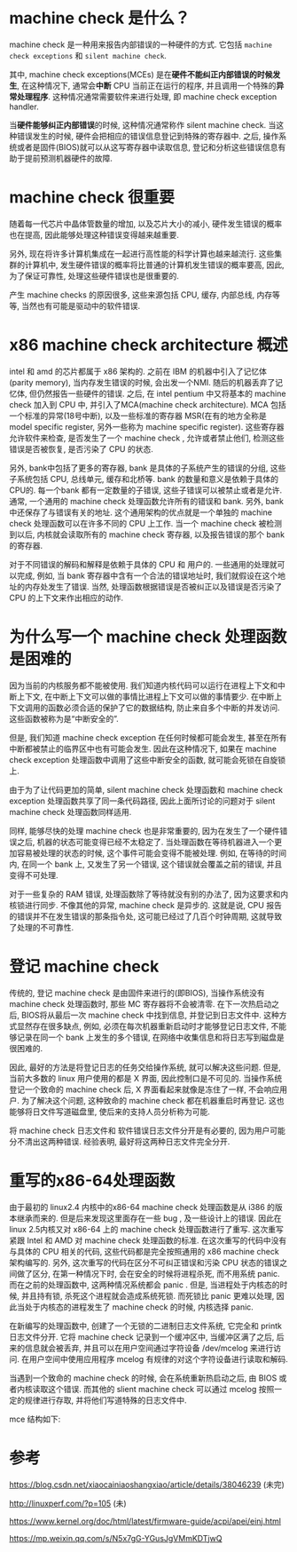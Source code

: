 
# machine check 是什么？

machine check 是一种用来报告内部错误的一种硬件的方式. 它包括 `machine check exceptions` 和 `silent machine check`. 

其中, machine check exceptions(MCEs) 是在**硬件不能纠正内部错误的时候发生**, 在这种情况下, 通常会**中断** CPU 当前正在运行的程序, 并且调用一个特殊的**异常处理程序**. 这种情况通常需要软件来进行处理, 即 machine check exception handler. 

当**硬件能够纠正内部错误**的时候, 这种情况通常称作 silent machine check. 当这种错误发生的时候, 硬件会把相应的错误信息登记到特殊的寄存器中. 之后, 操作系统或者是固件(BIOS)就可以从这写寄存器中读取信息, 登记和分析这些错误信息有助于提前预测机器硬件的故障. 

# machine check 很重要

随着每一代芯片中晶体管数量的增加, 以及芯片大小的减小, 硬件发生错误的概率也在提高, 因此能够处理这种错误变得越来越重要. 

另外, 现在将许多计算机集成在一起进行高性能的科学计算也越来越流行. 这些集群的计算机中, 发生硬件错误的概率将比普通的计算机发生错误的概率要高, 因此, 为了保证可靠性, 处理这些硬件错误也是很重要的. 

产生 machine checks 的原因很多, 这些来源包括 CPU,  缓存,  内部总线,  内存等等, 当然也有可能是驱动中的软件错误. 

# x86 machine check architecture 概述

intel 和 amd 的芯片都属于 x86 架构的. 之前在 IBM 的机器中引入了记忆体(parity memory), 当内存发生错误的时候, 会出发一个NMI. 随后的机器丢弃了记忆体, 但仍然报告一些硬件的错误. 之后, 在 intel pentium 中又将基本的 machine check 加入到 CPU 中, 并引入了MCA(machine check architecture). MCA 包括一个标准的异常(18号中断), 以及一些标准的寄存器 MSR(在有的地方全称是 model specific register, 另外一些称为 machine specific register). 这些寄存器允许软件来检查, 是否发生了一个 machine check , 允许或者禁止他们, 检测这些错误是否被恢复, 是否污染了 CPU 的状态. 

另外, bank中包括了更多的寄存器, bank 是具体的子系统产生的错误的分组, 这些子系统包括 CPU, 总线单元, 缓存和北桥等. bank 的数量和意义是依赖于具体的 CPU的. 每一个bank 都有一定数量的子错误, 这些子错误可以被禁止或者是允许. 通常, 一个通用的 machine check 处理函数允许所有的错误和 bank. 另外, bank 中还保存了与错误有关的地址. 这个通用架构的优点就是一个单独的 machine check 处理函数可以在许多不同的 CPU 上工作. 当一个 machine check 被检测到以后, 内核就会读取所有的 machine check 寄存器, 以及报告错误的那个 bank 的寄存器. 

对于不同错误的解码和解释是依赖于具体的 CPU 和 用户的. 一些通用的处理就可以完成, 例如, 当 bank 寄存器中含有一个合法的错误地址时, 我们就假设在这个地址的内存处发生了错误. 当然, 处理函数根据错误是否被纠正以及错误是否污染了 CPU 的上下文来作出相应的动作. 

# 为什么写一个 machine check 处理函数是困难的

因为当前的内核服务都不能被使用. 我们知道内核代码可以运行在进程上下文和中断上下文, 在中断上下文可以做的事情比进程上下文可以做的事情要少. 在中断上下文调用的函数必须合适的保护了它的数据结构, 防止来自多个中断的并发访问. 这些函数被称为是“中断安全的”. 

但是, 我们知道 machine check exception 在任何时候都可能会发生, 甚至在所有中断都被禁止的临界区中也有可能会发生. 因此在这种情况下, 如果在 machine check exception 处理函数中调用了这些中断安全的函数, 就可能会死锁在自旋锁上. 

由于为了让代码更加的简单,  silent machine check 处理函数和 machine check exception 处理函数共享了同一条代码路径, 因此上面所讨论的问题对于 silent machine check 处理函数同样适用. 

同样, 能够尽快的处理 machine check 也是非常重要的, 因为在发生了一个硬件错误之后, 机器的状态可能变得已经不太稳定了. 当处理函数在等待机器进入一个更加容易被处理的状态的时候, 这个事件可能会变得不能被处理. 例如, 在等待的时间内, 在同一个 bank 上, 又发生了另一个错误, 这个错误就会覆盖之前的错误, 并且变得不可处理. 

对于一些复杂的 RAM 错误, 处理函数除了等待就没有别的办法了, 因为这要求和内核锁进行同步. 不像其他的异常, machine check 是异步的. 这就是说, CPU 报告的错误并不在发生错误的那条指令处, 这可能已经过了几百个时钟周期, 这就导致了处理的不可靠性. 

# 登记 machine check 

传统的, 登记 machine check 是由固件来进行的(即BIOS), 当操作系统没有 machine check 处理函数时, 那些 MC 寄存器将不会被清零. 在下一次热启动之后, BIOS将从最后一次 machine check 中找到信息, 并登记到日志文件中. 这种方式显然存在很多缺点, 例如, 必须在每次机器重新启动时才能够登记日志文件, 不能够记录在同一个 bank 上发生的多个错误, 在网络中收集信息和将日志写到磁盘是很困难的. 

因此, 最好的方法是将登记日志的任务交给操作系统, 就可以解决这些问题. 但是, 当前大多数的 linux 用户使用的都是 X 界面, 因此控制口是不可见的. 当操作系统登记一个致命的 machine check 后, X 界面看起来就像是冻住了一样, 不会响应用户. 为了解决这个问题, 这种致命的 machine check 都在机器重启时再登记. 这也能够将日文件写道磁盘里, 使后来的支持人员分析称为可能. 

将 machine check 日志文件和 软件错误日志文件分开是有必要的, 因为用户可能分不清出这两种错误. 经验表明, 最好将这两种日志文件完全分开. 

# 重写的x86-64处理函数

由于最初的 linux2.4 内核中的x86-64 machine check 处理函数是从 i386 的版本继承而来的. 但是后来发现这里面存在一些 bug , 及一些设计上的错误. 因此在 linux 2.5内核又对 x86-64 上的 machine check 处理函数进行了重写. 这次重写紧跟 Intel 和 AMD 对 machine check 处理函数的标准. 在这次重写的代码中没有与具体的 CPU 相关的代码, 这些代码都是完全按照通用的 x86 machine check 架构编写的. 另外, 这次重写的代码在区分不可纠正错误和污染 CPU 状态的错误之间做了区分, 在第一种情况下时, 会在安全的时候将进程杀死, 而不用系统 panic. 而在之前的处理函数中, 这两种情况系统都会 panic . 但是, 当进程处于内核态的时候, 并且持有锁, 杀死这个进程就会造成系统死锁. 而死锁比 panic 更难以处理, 因此当处于内核态的进程发生了 machine check 的时候, 内核选择 panic. 

在新编写的处理函数中, 创建了一个无锁的二进制日志文件系统, 它完全和 printk 日志文件分开. 它将 machine check 记录到一个缓冲区中, 当缓冲区满了之后, 后来的信息就会被丢弃, 并且可以在用户空间通过字符设备 /dev/mcelog 来进行访问. 在用户空间中使用应用程序 mcelog 有规律的对这个字符设备进行读取和解码. 

当遇到一个致命的 machine check 的时候, 会在系统重新热启动之后, 由 BIOS 或者内核读取这个错误. 而其他的 slient machine check 可以通过 mcelog 按照一定的规律进行存取, 并将他们写道特殊的日志文件中. 

mce 结构如下: 


# 参考

https://blog.csdn.net/xiaocainiaoshangxiao/article/details/38046239 (未完)

http://linuxperf.com/?p=105 (未)

https://www.kernel.org/doc/html/latest/firmware-guide/acpi/apei/einj.html

https://mp.weixin.qq.com/s/N5x7gG-YGusJgVMmKDTjwQ


